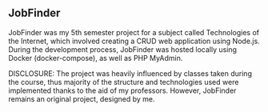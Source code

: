 ## JobFinder

JobFinder was my 5th semester project for a subject called Technologies of the Internet, which involved creating a CRUD web application using Node.js. During the development process, JobFinder was hosted locally using Docker (docker-compose), as well as PHP MyAdmin.

DISCLOSURE: The project was heavily influenced by classes taken during the course, thus majority of the structure and technologies used were implemented thanks to the aid of my professors. However, JobFinder remains an original project, designed by me.
